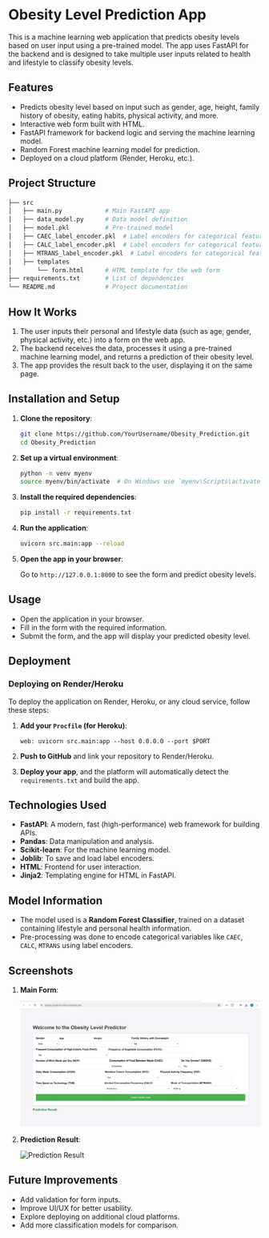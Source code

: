 
# Obesity Level Prediction App

This is a machine learning web application that predicts obesity levels based on user input using a pre-trained model. The app uses FastAPI for the backend and is designed to take multiple user inputs related to health and lifestyle to classify obesity levels.

## Features

- Predicts obesity level based on input such as gender, age, height, family history of obesity, eating habits, physical activity, and more.
- Interactive web form built with HTML.
- FastAPI framework for backend logic and serving the machine learning model.
- Random Forest machine learning model for prediction.
- Deployed on a cloud platform (Render, Heroku, etc.).

## Project Structure

```bash
├── src
│   ├── main.py            # Main FastAPI app
│   ├── data_model.py      # Data model definition
│   ├── model.pkl          # Pre-trained model
│   ├── CAEC_label_encoder.pkl  # Label encoders for categorical features
│   ├── CALC_label_encoder.pkl  # Label encoders for categorical features
│   ├── MTRANS_label_encoder.pkl  # Label encoders for categorical features
│   ├── templates
│       └── form.html      # HTML template for the web form
├── requirements.txt       # List of dependencies
└── README.md              # Project documentation
```

## How It Works

1. The user inputs their personal and lifestyle data (such as age, gender, physical activity, etc.) into a form on the web app.
2. The backend receives the data, processes it using a pre-trained machine learning model, and returns a prediction of their obesity level.
3. The app provides the result back to the user, displaying it on the same page.

## Installation and Setup

1. **Clone the repository**:

   ```bash
   git clone https://github.com/YourUsername/Obesity_Prediction.git
   cd Obesity_Prediction
   ```

2. **Set up a virtual environment**:

   ```bash
   python -m venv myenv
   source myenv/bin/activate  # On Windows use `myenv\Scripts\activate`
   ```

3. **Install the required dependencies**:

   ```bash
   pip install -r requirements.txt
   ```

4. **Run the application**:

   ```bash
   uvicorn src.main:app --reload
   ```

5. **Open the app in your browser**:

   Go to `http://127.0.0.1:8000` to see the form and predict obesity levels.

## Usage

- Open the application in your browser.
- Fill in the form with the required information.
- Submit the form, and the app will display your predicted obesity level.

## Deployment

### Deploying on Render/Heroku

To deploy the application on Render, Heroku, or any cloud service, follow these steps:

1. **Add your `Procfile` (for Heroku)**:

   ```
   web: uvicorn src.main:app --host 0.0.0.0 --port $PORT
   ```

2. **Push to GitHub** and link your repository to Render/Heroku.

3. **Deploy your app**, and the platform will automatically detect the `requirements.txt` and build the app.

## Technologies Used

- **FastAPI**: A modern, fast (high-performance) web framework for building APIs.
- **Pandas**: Data manipulation and analysis.
- **Scikit-learn**: For the machine learning model.
- **Joblib**: To save and load label encoders.
- **HTML**: Frontend for user interaction.
- **Jinja2**: Templating engine for HTML in FastAPI.

## Model Information

- The model used is a **Random Forest Classifier**, trained on a dataset containing lifestyle and personal health information.
- Pre-processing was done to encode categorical variables like `CAEC`, `CALC`, `MTRANS` using label encoders.

## Screenshots

1. **Main Form**:

   ![Obesity Level Predictor Form](images/Obesity.png)

2. **Prediction Result**:

   ![Prediction Result](screenshot2.jpg)

## Future Improvements

- Add validation for form inputs.
- Improve UI/UX for better usability.
- Explore deploying on additional cloud platforms.
- Add more classification models for comparison.
